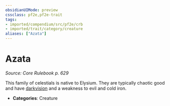```yaml
---
obsidianUIMode: preview
cssclass: pf2e,pf2e-trait
tags:
- imported/compendium/src/pf2e/crb
- imported/trait/category/creature
aliases: ["Azata"]
---
```

# Azata  
*Source: Core Rulebook p. 629*  

This family of celestials is native to Elysium. They are typically chaotic good and have [darkvision](rules/abilities/darkvision.md) and a weakness to evil and cold iron.

- **Categories**: Creature